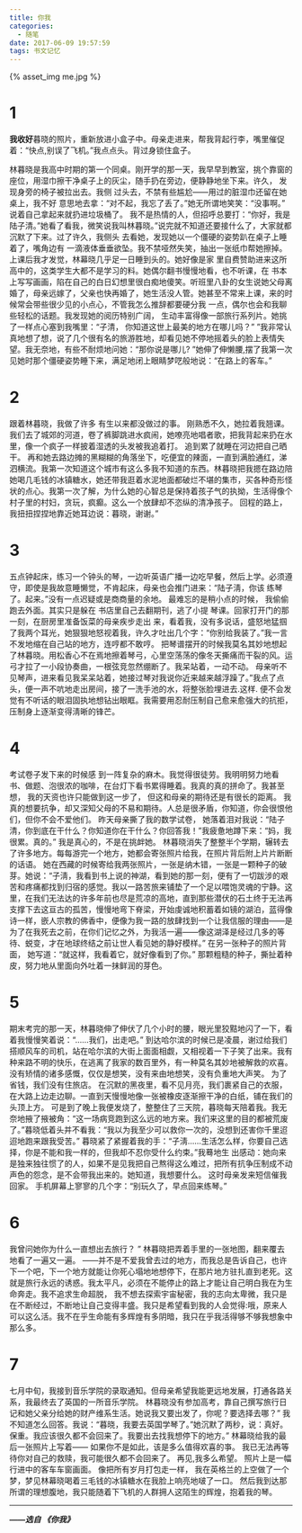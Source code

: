 ```yaml
---
title: 你我
categories:
  - 随笔
date: 2017-06-09 19:57:59
tags: 书文记忆
---
```


{% asset_img me.jpg %}

# 1
**我收好**暮晓的照片，重新放进小盒子中。母亲走进来，帮我背起行李，嘴里催促着：“快点,别误了飞机。”我点点头。背过身锁住盒子。

<!-- more -->

林暮晓是我高中时期的第一个同桌。刚开学的那一天，我早早到教室，挑个靠窗的座位，用湿巾擦干净桌子上的灰尘，随手扔在旁边，便静静地坐下来。许久， 发现身旁的椅子被拉出去。我侧 过头去，不禁有些尴尬――用过的脏湿巾还留在她桌上，我不好 意思地去拿：“对不起，我忘了丢了。”她无所谓地笑笑：“没事啊。” 说着自己拿起来就扔进垃圾桶了。 我不是热情的人，但招呼总要打：“你好，我是陆子清。”她看了看我，微笑说我叫林暮晓。”说完就不知道还要接什么了，大家就都沉默了下来。过了许久，我侧头 去看她，发现她以一个僵硬的姿势趴在桌子上睡着了，嘴角边有 一滴液体垂垂欲坠。我不禁哑然失笑，抽出一张纸巾帮她擦掉。
上课后我才发觉，林幕晓几乎足一日睡到头的。她好像是家 里自费赞助进来这所高中的，这类学生大都不是学习的料。她偶尔翻书慢慢地看，也不听课，在 书本上写写画画，陷在自己的白日幻想里很白痴地傻笑。听班里八卦的女生说她父母离婚了，母亲远嫁了，父亲也快再婚了，她生活没人管。她甚至不常来上课，来的时候常会带些很少见的小点心，不管我怎么推辞都要硬分我 一点，偶尔也会和我聊些轻松的话题。我发现她的阅历特别广阔， 生动丰富得像一部旅行系列片。她挑了一样点心塞到我嘴里：“子清， 你知道这世上最美的地方在哪儿吗？” ”我非常认真地想了想，说了几个很有名的旅游胜地，却看见她不停地摇着头的脸上表情失望。我无奈地，有些不耐烦地问她：“那你说是哪儿? ”她伸了伸懒腰,摆了我第一次见她时那个僵硬姿势睡下来，满足地闭上眼睛梦呓般地说：“在路上的客车。”　　

# 2
跟着林暮晓，我做了许多 有生以来都没做过的事。
刚熟悉不久，她拉着我翘课。 我们去了城郊的河道，卷了裤脚跳进水疯闹，她嘹亮地唱者歌，把我背起来扔在水里，像一个疯子一样披着湿透的头发被我追着打。 追到累了就睡在河边把自己晒干。 再和她去路边摊的黑糊糊的角落坐下，吃便宜的辣面，一直到满脸通红，涕泗横流。我第一次知道这个城市有这么多我不知道的东西。林暮晓把我摁在路边陪她喝几毛钱的冰镇糖水，她还带我逛着水泥地面都破烂不堪的集市，买各种奇形怪状的点心。我第一次了解，为什么她的心智总是保持着孩子气的执拗，生活得像个村子里的村妇，贪玩，疯癫。这么一个放肆却不恣纵的清净孩子。
回程的路上，我扭扭捏捏地靠近她耳边说：暮晓，谢谢。”

# 3
五点钟起床，练习一个钟头的琴，一边听英语广播一边吃早餐，然后上学。必须遵守，即使是我故意睡懒觉，不肯起床，母亲也会推门进来：“陆子淸，你该 练琴了。起来。”没有一点迟疑或是商商量的余地。
最难忘的是稍小点的时候， 我偷偷跑去外面。其实只是躲在 书店里自己去翻期刊，逃了小提 琴课。回家打开门的那一刻，在厨房里准备饭菜的母亲疾步走出 来，看着我，没有多说话，盛怒地猛掴了我两个耳光，她狠狠地怒视着我，许久才吐出几个字：“你别给我装了。”我一言不发地缩在自己站的地方，连哼都不敢哼。
把琴谱摆开的时候我莫名其妙地想起了林暮晓。用松香心不在焉地擦着琴弓，心里空荡荡的像冬天撕痛而干裂的风。运弓才拉了一小段协奏曲，一根弦竞忽然绷断了。我呆站着，一动不动。 母亲听不见琴声，进来看见我呆呆站着，她接过琴对我说你近来越来越浮躁了。”我点了点头，便一声不吭地走出房间，接了一洗手池的水，将整张脸埋进去.这样. 便不会发觉有不听话的眼泪固执地想钻出眼眶。我需要用忍耐压制自己愈来愈强大的抗拒，压制身上逐渐变得淸晰的锋芒。

# 4
考试卷子发下来的时候感 到一阵复杂的麻木。我觉得很徒劳。我明明努力地看书、做题、泡很浓的咖啡，在台灯下看书累得睡着。我真的真的拼命了。我甚至想， 我的天资也许只能做到这一步了， 但这和母亲的期待还是有很长的距离。
我真的想要抗争，却又深知父母的不易和期待。人总是很矛盾，你知道，你会很恨他们，但你不会不爱他们。
昨天母亲撕了我的数学试卷， 她落着泪对我说：“陆子清，你到底在干什么？你知道你在干什么？你回答我！”我疲惫地蹲下来：“妈，我很累。真的。”
我是真心的，不是在挑衅她。 林暮晓消失了整整半个学期，辗转去了许多地方。每每游完一个地方，她都会寄张照片给我，在照片背后附上片片断断的话语。
她在西藏的时候寄给我两张照片，一张是纳木错，一张是一颗种子的破芽。她说：“子淸，我看到书上说的神湖，看到她的那一刻，便有了一切跋涉的艰苦和疼痛都找到归宿的感觉。我以一路苦旅来铺垫了一个足以喂饱灵魂的宁静。这里，在我们无法达的许多年前也尽是荒凉的高地，直到那些潜伏的石土终于无法再支撑下去这亘古的孤苦，慢慢地弯下脊梁，开始虔诚地积蓄着如镜的湖泊，蓝得像诗一样，嵌人宗教的佛香中，便像为我一路的放肆找到一个让我信服的理由——是为了在我死去之前，在你们记忆之外，为我活一遍――像这湖泽是经过几多的等待、蜕变，才在地球终结之前让世人看见她的静好模样。”
在另一张种子的照片背面， 她写道：“就这样，我看着它，就好像看到了你。”
那颗粗糙的种子，撕扯着种皮，努力地从里面向外吐着一抹鲜润的芽色。

# 5
期末考完的那一天，林暮晓伸了伸伏了几个小时的腰，眼光里狡黠地闪了一下，看着我慢慢笑着说：“……我们，出走吧。” 到达哈尔滨的时候已是凌晨，谢过给我们搭顺风车的司机，站在哈尔滨的大街上面面相觑，又相视着一下子笑了出来。我有种来路不明的快乐，在逃离了我家的数百里外，有一种莫名其妙地被解救的欢喜。没有矫情的诸多感慨，仅仅是想笑，没有来由地想笑，没有负重地大声笑。
为了省钱，我们没有住旅店。 在沉默的黑夜里，看不见月亮，我们裹紧自己的衣服，在大路上边走边聊。一直到天慢慢地像一张被橡皮逐渐擦干净的白纸，铺在我们的头顶上方。
可是到了晚上我便发烧了，整整住了三天院，暮晓每天陪着我。我无奈地掖了掖被角：“这一场病竞跑到这么远的地方来。我们来这里的目的都被荒废了。”暮晓低着头并不看我：“我以为我至少可以救你一次的，没想到还害你千里迢迢地跑来跟我受苦。”
暮晓紧了紧握着我的手：“子淸……生活怎么样，你要自己选择，你是不能和我一样的，但我却不忍你受什么约束。”我蓦地生 出感动：她向来是独来独往惯了的人，如果不是见我把自己熬得这么难过，把所有抗争压制成不动声色的怨念，是不会带我出来的。她知道，我想要什么。
这时母亲发来短信催我回家。 手机屏幕上寥寥的几个字：“别玩久了，早点回来练琴。”

# 6
我曾问她你为什么一直想出去旅行？ ”
林暮晓把弄着手里的一张地图，翻来覆去地看了一遍又一遍。
——并不是不爱我曾去过的地方，而我总是告诉自己，也许下一个吧，下一个地方就能让你死心塌地地想停下，在那片地方驻扎直到老死。这就是旅行永远的诱惑。我太平凡，必须在不能停止的路上才能让自己明白我在为生命奔走。我不追求生命超脱， 我不想去探索宇宙秘密，我的志向太卑微，我只是在不断经过，不断地让自己变得丰盛。我只是希望看到我的人会觉得:哦，原来人可以这么活。我不在乎生命能有多辉煌有多阴暗，我只在乎我活得够不够我想象中那么多。

# 7
七月中旬，我接到音乐学院的录取通知。但母亲希望我能更远地发展，打通各路关系，我最终去了英国的一所音乐学院。
林暮晓没有参加高考，靠自己撰写旅行日记和她父亲分给她的财产维系生活。她说我又要出发了，你呢？要选择去哪？” 我不知道怎么回答。我说：“暮晓，我要去英国学琴了。”她沉默了两秒，说：真好。保重。我应该很久都不会回来了。我要出去找我想停下的地方。”
林幕晓给我的最后一张照片上写着——
如果你不是如此，该是多么值得欢喜的亊。
我已无法再等待你对自己的救赎，我可能很久都不会回来了。
再见,我多么希望。
照片上是一幅行进中的客车车窗画面。
像把所有岁月打包走一样， 我在英格兰的上空做了一个梦，梦见林幕晓喝着三毛钱的冰镇糖水在我脸上响亮地啵了一口。
然后我到达那所谓的理想腹地，我只能随着下飞机的人群拥人这陌生的辉煌，抱着我的琴。

---
***——选自 《你我》***